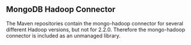 
## MongoDB Hadoop Connector

The Maven repositories contain the mongo-hadoop connector for several different Hadoop versions, 
but not for 2.2.0. Therefore the mongo-hadoop connector is included as an unmanaged library.